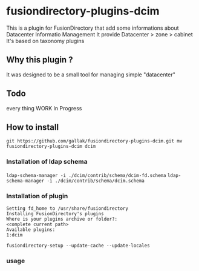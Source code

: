 # fusiondirectory-plugins-dcim

This is a plugin for FusionDirectory that add some informations about Datacenter Informatio Management
It provide Datacenter > zone > cabinet
It's based  on taxonomy plugins

## Why this plugin ?

It was designed to be a small tool for managing simple "datacenter" 

## Todo

every thing
WORK In Progress

## How to install

`git https://github.com/gallak/fusiondirectory-plugins-dcim.git
mv fusiondirectory-plugins-dcim dcim`

### Installation of ldap schema

`ldap-schema-manager -i ./dcim/contrib/schema/dcim-fd.schema`
`ldap-schema-manager -i ./dcim/contrib/schema/dcim.schema`

### Installation of plugin

```fusiondirectory-setup --set-fd_home=/usr/local/share/fusiondirectory --install-plugins
Setting fd_home to /usr/share/fusiondirectory
Installing FusionDirectory's plugins
Where is your plugins archive or folder?:
<complete current path>            
Available plugins:
1:dcim

fusiondirectory-setup --update-cache --update-locales
```

### usage



